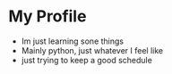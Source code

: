 # My Profile

- Im just learning sone things
- Mainly python, just whatever I feel like
- just trying to keep a good schedule 
<!---
EventfullGem/EventfullGem is a ✨ special ✨ repository because its `README.md` (this file) appears on your GitHub profile.
You can click the Preview link to take a look at your changes.
--->
